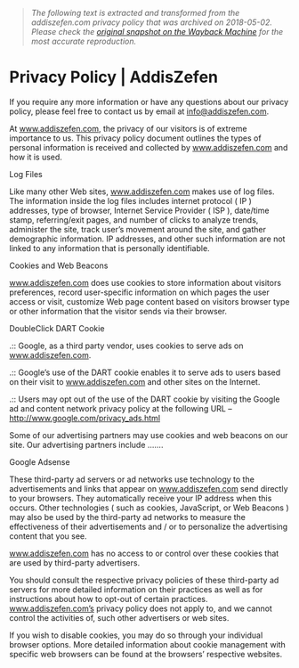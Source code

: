 > *The following text is extracted and transformed from the addiszefen.com privacy policy that was archived on 2018-05-02. Please check the [original snapshot on the Wayback Machine](https://web.archive.org/web/20180502225552id_/http%3A//www.addiszefen.com/news/privacy-policy) for the most accurate reproduction.*

# Privacy Policy | AddisZefen

If you require any more information or have any questions about our privacy policy, please feel free to contact us by email at info@addiszefen.com.

At www.addiszefen.com, the privacy of our visitors is of extreme importance to us. This privacy policy document outlines the types of personal information is received and collected by www.addiszefen.com and how it is used.

Log Files

Like many other Web sites, www.addiszefen.com makes use of log files. The information inside the log files includes internet protocol ( IP ) addresses, type of browser, Internet Service Provider ( ISP ), date/time stamp, referring/exit pages, and number of clicks to analyze trends, administer the site, track user’s movement around the site, and gather demographic information. IP addresses, and other such information are not linked to any information that is personally identifiable.

Cookies and Web Beacons

www.addiszefen.com does use cookies to store information about visitors preferences, record user-specific information on which pages the user access or visit, customize Web page content based on visitors browser type or other information that the visitor sends via their browser.

DoubleClick DART Cookie

.:: Google, as a third party vendor, uses cookies to serve ads on www.addiszefen.com.

.:: Google’s use of the DART cookie enables it to serve ads to users based on their visit to www.addiszefen.com and other sites on the Internet.

.:: Users may opt out of the use of the DART cookie by visiting the Google ad and content network privacy policy at the following URL – http://www.google.com/privacy_ads.html

Some of our advertising partners may use cookies and web beacons on our site. Our advertising partners include …….

Google Adsense

These third-party ad servers or ad networks use technology to the advertisements and links that appear on www.addiszefen.com send directly to your browsers. They automatically receive your IP address when this occurs. Other technologies ( such as cookies, JavaScript, or Web Beacons ) may also be used by the third-party ad networks to measure the effectiveness of their advertisements and / or to personalize the advertising content that you see.

www.addiszefen.com has no access to or control over these cookies that are used by third-party advertisers.

You should consult the respective privacy policies of these third-party ad servers for more detailed information on their practices as well as for instructions about how to opt-out of certain practices. www.addiszefen.com’s privacy policy does not apply to, and we cannot control the activities of, such other advertisers or web sites.

If you wish to disable cookies, you may do so through your individual browser options. More detailed information about cookie management with specific web browsers can be found at the browsers’ respective websites.
